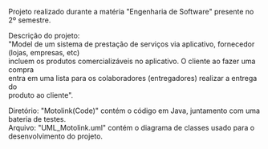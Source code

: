 Projeto realizado durante a matéria "Engenharia de Software" presente no 2º semestre.  
  
Descrição do projeto:  
"Model de um sistema de prestação de serviços via aplicativo, fornecedor (lojas, empresas, etc)  
incluem os produtos comercializáveis no aplicativo. O cliente ao fazer uma compra  
entra em uma lista para os colaboradores (entregadores) realizar a entrega do  
produto ao cliente".  
  
Diretório: "Motolink(Code)" contém o código em Java, juntamento com uma bateria de testes.  
Arquivo: "UML_Motolink.uml" contém o diagrama de classes usado para o desenvolvimento do projeto. 
